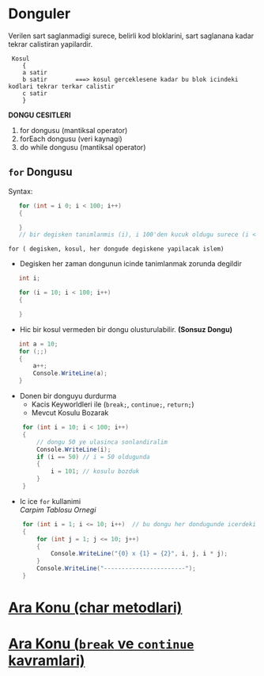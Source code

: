 # Donguler
Verilen sart saglanmadigi surece, belirli kod bloklarini, sart saglanana kadar tekrar calistiran yapilardir.
```
 Kosul
    {
    a satir
    b satir        ===> kosul gerceklesene kadar bu blok icindeki kodlari tekrar terkar calistir
    c satir
    }
```
 **DONGU CESITLERI**
 1. for dongusu (mantiksal operator)
 2. forEach dongusu (veri kaynagi)
 3. do while dongusu (mantiksal operator)

 ## `for` Dongusu

 Syntax:
 ```C#
    for (int = i 0; i < 100; i++)  
    {

    }
    // bir degisken tanimlanmis (i), i 100'den kucuk oldugu surece (i < 100), asagidaki kod blogunu calistir, her tekrarda i'yi bir arttir (i++)
 ``` 
 `for ( degisken, kosul, her dongude degiskene yapilacak islem)`

 * Degisken her zaman dongunun icinde tanimlanmak zorunda degildir
 ```C#
    int i;

    for (i = 10; i < 100; i++)
    {

    }
 ```
 * Hic bir kosul vermeden bir dongu olusturulabilir. **(Sonsuz Dongu)**
 ```C#
    int a = 10;
    for (;;)
    {
        a++;
        Console.WriteLine(a);
    }
 ```
* Donen bir donguyu durdurma 
    * Kacis Keyworldleri ile (`break;`, `continue;`, `return;`)
    * Mevcut Kosulu Bozarak
```C#
    for (int i = 10; i < 100; i++)
    {
        // dongu 50 ye ulasinca sonlandiralim
        Console.WriteLine(i);
        if (i == 50) // i = 50 oldugunda
        {
            i = 101; // kosulu bozduk
        }
    }
```

* Ic ice `for` kullanimi
\
*Carpim Tablosu Ornegi*
```C#
    for (int i = 1; i <= 10; i++)  // bu dongu her dondugunde icerdeki dongu 10 kere donecek. 
    {
        for (int j = 1; j <= 10; j++)
        {
            Console.WriteLine("{0} x {1} = {2}", i, j, i * j);
        }
        Console.WriteLine("-----------------------");
    }
```
# [Ara Konu (char metodlari)](README(char-metodlari).md)

# [Ara Konu (`break` ve `continue` kavramlari)](README(break-continue).md)